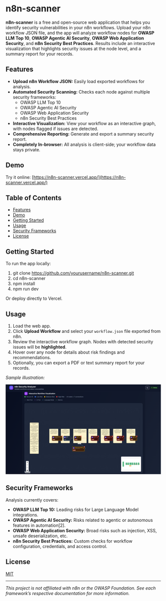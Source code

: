 # n8n-scanner

**n8n-scanner** is a free and open-source web application that helps you identify security vulnerabilities in your n8n workflows. Upload your n8n workflow JSON file, and the app will analyze workflow nodes for **OWASP LLM Top 10**, **OWASP Agentic AI Security**, **OWASP Web Application Security**, and **n8n Security Best Practices**. Results include an interactive visualization that highlights security issues at the node level, and a summary report for your records.

## Features

- **Upload n8n Workflow JSON:** Easily load exported workflows for analysis.
- **Automated Security Scanning:** Checks each node against multiple security frameworks:
    - OWASP LLM Top 10
    - OWASP Agentic AI Security
    - OWASP Web Application Security
    - n8n Security Best Practices
- **Interactive Visualization:** View your workflow as an interactive graph, with nodes flagged if issues are detected.
- **Comprehensive Reporting:** Generate and export a summary security report.
- **Completely In-browser:** All analysis is client-side; your workflow data stays private.

## Demo

Try it online: [https://n8n-scanner.vercel.app/](https://n8n-scanner.vercel.app/)

## Table of Contents

- [Features](#features)
- [Demo](#demo)
- [Getting Started](#getting-started)
- [Usage](#usage)
- [Security Frameworks](#security-frameworks)
- [License](#license)

## Getting Started

To run the app locally:

1. git clone https://github.com/yourusername/n8n-scanner.git
2. cd n8n-scanner
3. npm install
4. npm run dev

Or deploy directly to Vercel.

## Usage

1. Load the web app.
2. Click **Upload Workflow** and select your `workflow.json` file exported from n8n.
3. Review the interactive workflow graph. Nodes with detected security issues will be **highlighted**.
4. Hover over any node for details about risk findings and recommendations.
5. Optionally, you can export a PDF or text summary report for your records.

*Sample illustration:*

![Screenshot of n8n-scanner interactive graph](preview.png)

## Security Frameworks

Analysis currently covers:

- **OWASP LLM Top 10:** Leading risks for Large Language Model integrations.
- **OWASP Agentic AI Security:** Risks related to agentic or autonomous features in automation[2].
- **OWASP Web Application Security:** Broad risks such as injection, XSS, unsafe deserialization, etc.
- **n8n Security Best Practices:** Custom checks for workflow configuration, credentials, and access control.

## License

[MIT](LICENSE)

---

*This project is not affiliated with n8n or the OWASP Foundation. See each framework’s respective documentation for more information.*